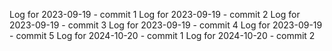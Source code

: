 Log for 2023-09-19 - commit 1
Log for 2023-09-19 - commit 2
Log for 2023-09-19 - commit 3
Log for 2023-09-19 - commit 4
Log for 2023-09-19 - commit 5
Log for 2024-10-20 - commit 1
Log for 2024-10-20 - commit 2
